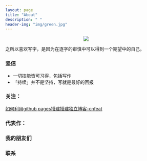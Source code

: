 ```yaml
---
layout: page
title: "About"
description: " "
header-img: "img/green.jpg"
---
```



<center>
    <p><img src="http://7xoxgc.com1.z0.glb.clouddn.com/psb%20%2829%29.jpg" align="center"></p>
</center>

之所以喜欢写字，是因为在逐字的审慎中可以得到一个期望中的自己。



### 坚信
- 一切技能皆可习得，包括写作
- 「持续」并不是坚持，写就是最好的回报


### 关注：
[如何利用github pages搭建搭建独立博客-cnfeat](http://www.jianshu.com/p/05289a4bc8b2)





### 代表作：




### 我的朋友们



### 联系




<center>
    <p><img src="" align="center"></p>
</center>






